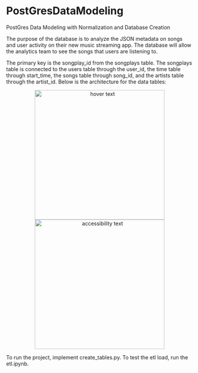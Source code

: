 # PostGresDataModeling

PostGres Data Modeling with Normalization and Database Creation

The purpose of the database is to analyze the JSON metadata on songs and user activity on their new music streaming app. The database will allow the analytics team to see the songs that users are listening to.

The primary key is the songplay_id from the songplays table. The songplays table is connected to the users table through the user_id, the time table through start_time, the songs table through song_id, and the artists table through the artist_id. Below is the architecture for the data tables:

<p align="center">
  <img src="https://embed.creately.com/USLMyAcfYam?token=car1YWh5pLqXcQe7&type=svg" width="350" title="hover text">
  <img src="https://embed.creately.com/USLMyAcfYam?token=car1YWh5pLqXcQe7&type=svg" width="350" alt="accessibility text">
</p>

To run the project, implement create_tables.py. To test the etl load, run the etl.ipynb.



